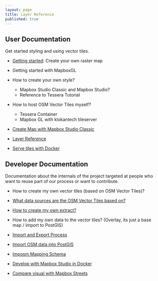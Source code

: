```yaml
---
layout: page
title: Layer Reference
published: true
---
```


## User Documentation

Get started styling and using vector tiles.

- [Getting started](/docs/get-started.html): Create your own raster map
- Getting started with MapboxGL


- How to create your own style?
  - Mapbox Studio Classic and Mapbox Studio?
  - Reference to Tessera Tutorial
- How to host OSM Vector Tiles myself?
  - Tessera Container
  - Mapbox GL with klokantech tileserver

- [Create Map with Mapbox Studio Classic](/docs/create-map.html)
- [Layer Reference](/docs/layer-reference.html)
- [Serve tiles with Docker](/docs/tileserver-kitematic.html)

## Developer Documentation

Documentation about the internals of the project targeted at people
who want to reuse part of our process or want to contribute.

- How to create my own vector tiles (based on OSM Vector Tiles)?
- [What data sources are the OSM Vector Tiles based on?](/docs/data-sources.md)
- [How to create my own extract?](/docs/extracts.html)

- How to add my own data to the vector tiles? (Overlay, its just a base map / Import to PostGIS)

- [Import and Export Process](/docs/docker-based-process.html)
- [Import OSM data into PostGIS](/docs/import.html)
- [Imposm Mapping Schema](/docs/imposm-schema.html)
- [Develop with Mapbox Studio in Docker](/docs/mapbox-studio-in-docker.html)
- [Compare visual with Mapbox Streets](/docs/compare-visual.html)
